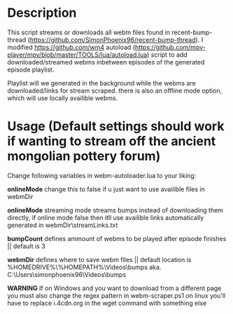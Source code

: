 #  Description
This script streams or downloads all webm files found in recent-bump-thread (https://github.com/SimonPhoenix96/recent-bump-thread).
I modified https://github.com/wm4 autoload (https://github.com/mpv-player/mpv/blob/master/TOOLS/lua/autoload.lua) script to add downloaded/streamed webms inbetween episodes of  the generated episode playlist.

Playlist will we generated in the background while the webms are downloaded/links for stream scraped. there is also an offline mode option, which will use locally availible webms.


# Usage (Default settings should work if wanting to stream off the ancient mongolian pottery forum)

Change following variables in webm-autoloader.lua to your liking:

**onlineMode** 
change this to false if u just want to use availible files in webmDir

**onlineMode** 
streaming mode streams bumps instead of downloading them directly, if online mode false then itll use availible links automatically generated in webmDir\streamLinks.txt

**bumpCount** 
defines ammount of webms to be played after episode finishes || default is 3

**webmDir** 
defines where to save webm files || default location is %HOMEDRIVE%\\%HOMEPATH%\\Videos\\bumps aka. C:\Users\simonphoenix96\Videos\bumps

**WARNING** 
If on Windows and you want to download from a different page you must also change the regex pattern in webm-scraper.ps1 on linux you'll have to replace i.4cdn.org in the wget command with something else 
